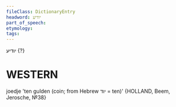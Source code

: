 ```yaml
---
fileClass: DictionaryEntry
headword: יודיע
part_of_speech: 
etymology: 
tags: 
---
```

יודיע {?}

WESTERN
========

joedje 'ten gulden (coin; from Hebrew יוד = ten)' {HOLLAND, Beem, Jerosche, №38}